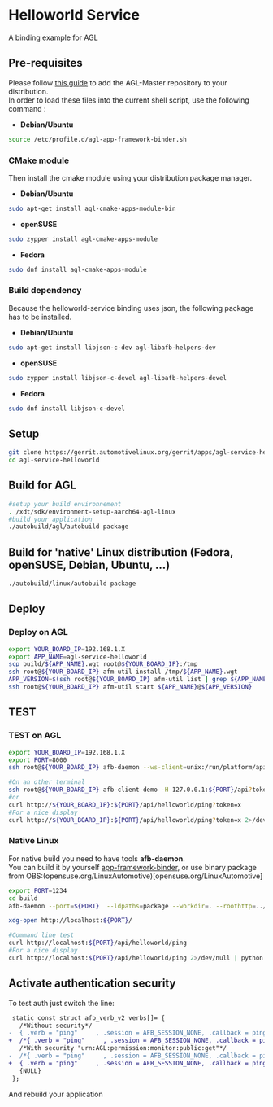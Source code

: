 # Helloworld Service

A binding example for AGL

## Pre-requisites

Please follow [this guide](https://docs.automotivelinux.org/docs/en/master/devguides/reference/2-download-packages.html)
to add the AGL-Master repository to your distribution.\
In order to load these files into the current shell script, use the following command :

* **Debian/Ubuntu**

```bash
source /etc/profile.d/agl-app-framework-binder.sh
```

### CMake module

Then install the cmake module using your distribution package manager.

* **Debian/Ubuntu**

```bash
sudo apt-get install agl-cmake-apps-module-bin
```

* **openSUSE**

```bash
sudo zypper install agl-cmake-apps-module
```

* **Fedora**

```bash
sudo dnf install agl-cmake-apps-module
```

### Build dependency

Because the helloworld-service binding uses json, the following package has to be installed.

* **Debian/Ubuntu**

```bash
sudo apt-get install libjson-c-dev agl-libafb-helpers-dev
```

* **openSUSE**

```bash
sudo zypper install libjson-c-devel agl-libafb-helpers-devel
```

* **Fedora**

```bash
sudo dnf install libjson-c-devel
```

## Setup

```bash
git clone https://gerrit.automotivelinux.org/gerrit/apps/agl-service-helloworld
cd agl-service-helloworld
```

## Build  for AGL

```bash
#setup your build environnement
. /xdt/sdk/environment-setup-aarch64-agl-linux
#build your application
./autobuild/agl/autobuild package
```

## Build for 'native' Linux distribution (Fedora, openSUSE, Debian, Ubuntu, ...)

```bash
./autobuild/linux/autobuild package
```

## Deploy

### Deploy on AGL

```bash
export YOUR_BOARD_IP=192.168.1.X
export APP_NAME=agl-service-helloworld
scp build/${APP_NAME}.wgt root@${YOUR_BOARD_IP}:/tmp
ssh root@${YOUR_BOARD_IP} afm-util install /tmp/${APP_NAME}.wgt
APP_VERSION=$(ssh root@${YOUR_BOARD_IP} afm-util list | grep ${APP_NAME}@ | cut -d"\"" -f4| cut -d"@" -f2)
ssh root@${YOUR_BOARD_IP} afm-util start ${APP_NAME}@${APP_VERSION}
```

## TEST

### TEST on AGL

```bash
export YOUR_BOARD_IP=192.168.1.X
export PORT=8000
ssh root@${YOUR_BOARD_IP} afb-daemon --ws-client=unix:/run/platform/apis/ws/helloworld --port=${PORT} --token='x' -v

#On an other terminal
ssh root@${YOUR_BOARD_IP} afb-client-demo -H 127.0.0.1:${PORT}/api?token=x helloworld ping true
#or
curl http://${YOUR_BOARD_IP}:${PORT}/api/helloworld/ping?token=x
#For a nice display
curl http://${YOUR_BOARD_IP}:${PORT}/api/helloworld/ping?token=x 2>/dev/null | python -m json.tool
```

### Native Linux

For native build you need to have tools **afb-daemon**.\
You can build it by yourself [app-framework-binder][app-framework-binder], or use binary package from OBS:\(opensuse.org/LinuxAutomotive)[opensuse.org/LinuxAutomotive]

```bash
export PORT=1234
cd build
afb-daemon --port=${PORT}  --ldpaths=package --workdir=. --roothttp=../htdocs --token= --verbose

xdg-open http://localhost:${PORT}/

#Command line test
curl http://localhost:${PORT}/api/helloworld/ping
#For a nice display
curl http://localhost:${PORT}/api/helloworld/ping 2>/dev/null | python -m json.tool
```

## Activate authentication security

To test auth just switch the line:

```diff
 static const struct afb_verb_v2 verbs[]= {
   /*Without security*/
-  { .verb = "ping"     , .session = AFB_SESSION_NONE, .callback = pingSample  , .auth = NULL},
+  /*{ .verb = "ping"     , .session = AFB_SESSION_NONE, .callback = pingSample  , .auth = NULL},*/
   /*With security "urn:AGL:permission:monitor:public:get"*/
-  /*{ .verb = "ping"     , .session = AFB_SESSION_NONE, .callback = pingSample  , .auth = &_afb_auths_v2_monitor[1]},*/
+  { .verb = "ping"     , .session = AFB_SESSION_NONE, .callback = pingSample  , .auth = &_afb_auths_v2_monitor[1]},
   {NULL}
 };
```

And rebuild your application

[app-framework-binder]:https://gerrit.automotivelinux.org/gerrit/#/admin/projects/src/app-framework-binder
